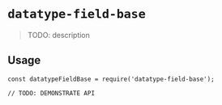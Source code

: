 # `datatype-field-base`

> TODO: description

## Usage

```
const datatypeFieldBase = require('datatype-field-base');

// TODO: DEMONSTRATE API
```
